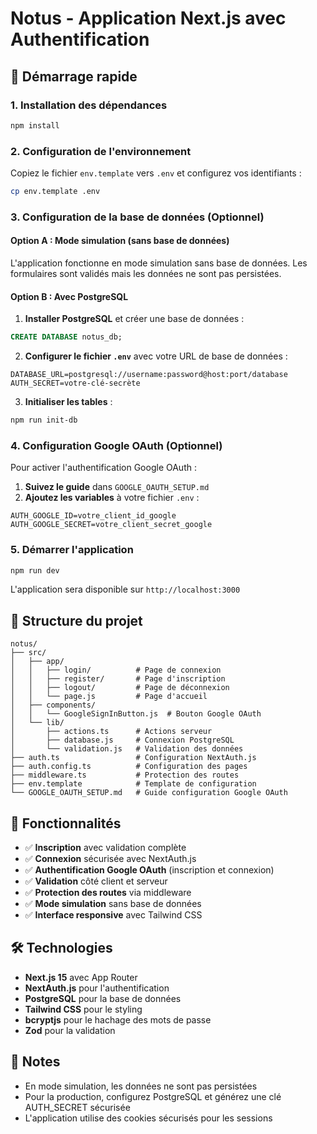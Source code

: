 # Notus - Application Next.js avec Authentification

## 🚀 Démarrage rapide

### 1. Installation des dépendances

```bash
npm install
```

### 2. Configuration de l'environnement

Copiez le fichier `env.template` vers `.env` et configurez vos identifiants :

```bash
cp env.template .env
```

### 3. Configuration de la base de données (Optionnel)

#### Option A : Mode simulation (sans base de données)

L'application fonctionne en mode simulation sans base de données. Les formulaires sont validés mais les données ne sont pas persistées.

#### Option B : Avec PostgreSQL

1. **Installer PostgreSQL** et créer une base de données :

```sql
CREATE DATABASE notus_db;
```

2. **Configurer le fichier `.env`** avec votre URL de base de données :

```env
DATABASE_URL=postgresql://username:password@host:port/database
AUTH_SECRET=votre-clé-secrète
```

3. **Initialiser les tables** :

```bash
npm run init-db
```

### 4. Configuration Google OAuth (Optionnel)

Pour activer l'authentification Google OAuth :

1. **Suivez le guide** dans `GOOGLE_OAUTH_SETUP.md`
2. **Ajoutez les variables** à votre fichier `.env` :

```env
AUTH_GOOGLE_ID=votre_client_id_google
AUTH_GOOGLE_SECRET=votre_client_secret_google
```

### 5. Démarrer l'application

```bash
npm run dev
```

L'application sera disponible sur `http://localhost:3000`

## 📁 Structure du projet

```
notus/
├── src/
│   ├── app/
│   │   ├── login/          # Page de connexion
│   │   ├── register/       # Page d'inscription
│   │   ├── logout/         # Page de déconnexion
│   │   └── page.js         # Page d'accueil
│   ├── components/
│   │   └── GoogleSignInButton.js  # Bouton Google OAuth
│   └── lib/
│       ├── actions.ts      # Actions serveur
│       ├── database.js     # Connexion PostgreSQL
│       └── validation.js   # Validation des données
├── auth.ts                 # Configuration NextAuth.js
├── auth.config.ts          # Configuration des pages
├── middleware.ts           # Protection des routes
├── env.template            # Template de configuration
└── GOOGLE_OAUTH_SETUP.md   # Guide configuration Google OAuth
```

## 🔐 Fonctionnalités

- ✅ **Inscription** avec validation complète
- ✅ **Connexion** sécurisée avec NextAuth.js
- ✅ **Authentification Google OAuth** (inscription et connexion)
- ✅ **Validation** côté client et serveur
- ✅ **Protection des routes** via middleware
- ✅ **Mode simulation** sans base de données
- ✅ **Interface responsive** avec Tailwind CSS

## 🛠️ Technologies

- **Next.js 15** avec App Router
- **NextAuth.js** pour l'authentification
- **PostgreSQL** pour la base de données
- **Tailwind CSS** pour le styling
- **bcryptjs** pour le hachage des mots de passe
- **Zod** pour la validation

## 📝 Notes

- En mode simulation, les données ne sont pas persistées
- Pour la production, configurez PostgreSQL et générez une clé AUTH_SECRET sécurisée
- L'application utilise des cookies sécurisés pour les sessions

